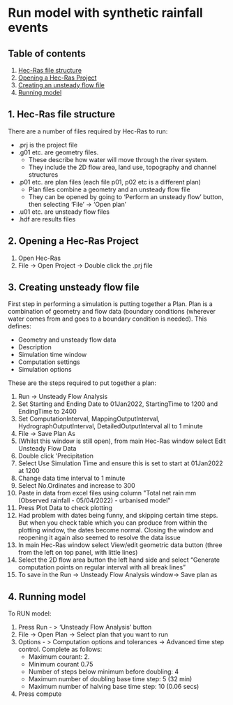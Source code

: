 # Run model with synthetic rainfall events

## Table of contents

1. [ Hec-Ras file structure](#filestructure)  
2. [ Opening a Hec-Ras Project](#openproject)
3. [ Creating an unsteady flow file](#unsteadyflow)
4. [ Running model](#runmodel)

<a name="filestructure"></a>
## 1. Hec-Ras file structure

There are a number of files required by Hec-Ras to run:
* .prj is the project file
* .g01 etc. are geometry files.
	* These describe how water will move through the river system. 
  	* They include the 2D flow area, land use, topography and channel structures
* .p01 etc. are plan files (each file p01, p02 etc is a different plan)
	* Plan files combine a geometry and an unsteady flow file
	* They can be opened by going to ‘Perform an unsteady flow’ button, then selecting ‘File’ -> ‘Open plan’
*	.u01 etc. are unsteady flow files 
*	.hdf are results files

<a name="openproject"></a>
## 2. Opening a Hec-Ras Project

1. Open Hec-Ras 
2. File -> Open Project -> Double click the .prj file

<a name="unsteadyflow"></a>
## 3. Creating unsteady flow file

First step in performing a simulation is putting together a Plan.  Plan is a combination of geometry and flow data (boundary conditions (wherever water comes from and goes to a boundary condition is needed). This defines:
*	Geometry and unsteady flow data
*	Description
*	Simulation time window
*	Computation settings
*	Simulation options

These are the steps required to put together a plan:
1. Run -> Unsteady Flow Analysis
2. Set Starting and Ending Date to 01Jan2022, StartingTime to 1200 and EndingTime to 2400
3. Set ComputationInterval, MappingOutputInterval, HydrographOutputInterval, DetailedOutputInterval all to 1 minute
4. File -> Save Plan As
5. (Whilst this window is still open), from main Hec-Ras window select Edit Unsteady Flow Data
6. Double click 'Precipitation
7. Select Use Simulation Time and ensure this is set to start at 01Jan2022 at 1200
8. Change data time interval to 1 minute
9. Select No.Ordinates and increase to 300
10. Paste in data from excel files using column "Total net rain mm (Observed rainfall - 05/04/2022) - urbanised model"
11. Press Plot Data to check plotting
12. Had problem with dates being funny, and skipping certain time steps. But when you check table which you can produce from within the plotting window, the dates become normal. Closing the window and reopening it again also seemed to resolve the data issue
14. In main Hec-Ras window select View/edit geometric data button (three from the left on top panel, with little lines)
15. Select the 2D flow area button the left hand side and select “Generate computation points on regular interval with all break lines”
16. To save in the Run -> Unsteady Flow Analysis window-> Save plan as    

<a name="runmodel"></a>
## 4. Running model                                                                                                              
To RUN model:
1. Press Run - > ‘Unsteady Flow Analysis’ button
2. File -> Open Plan -> Select plan that you want to run
3. Options - > Computation options and tolerances -> Advanced time step control. Complete as follows:   
	* Maximum courant: 2.
	* Minimum courant 0.75
	* Number of steps below minimum before doubling: 4
	* Maximum number of doubling base time step: 5 (32 min)
	* Maximum number of halving base time step: 10 (0.06 secs)
4. Press compute

